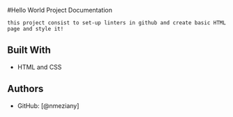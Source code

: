 #Hello World Project Documentation

    this project consist to set-up linters in github and create basic HTML page and style it!

## Built With

- HTML and CSS


## Authors

- GitHub: [@nmeziany]